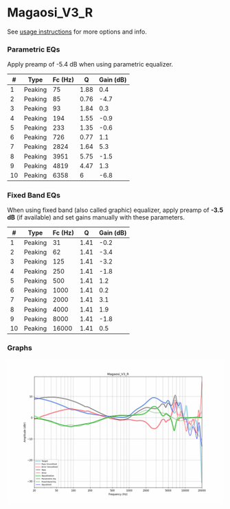 # Magaosi_V3_R
See [usage instructions](https://github.com/jaakkopasanen/AutoEq#usage) for more options and info.

### Parametric EQs
Apply preamp of -5.4 dB when using parametric equalizer.

|   # | Type    |   Fc (Hz) |    Q |   Gain (dB) |
|-----|---------|-----------|------|-------------|
|   1 | Peaking |        75 | 1.88 |         0.4 |
|   2 | Peaking |        85 | 0.76 |        -4.7 |
|   3 | Peaking |        93 | 1.84 |         0.3 |
|   4 | Peaking |       194 | 1.55 |        -0.9 |
|   5 | Peaking |       233 | 1.35 |        -0.6 |
|   6 | Peaking |       726 | 0.77 |         1.1 |
|   7 | Peaking |      2824 | 1.64 |         5.3 |
|   8 | Peaking |      3951 | 5.75 |        -1.5 |
|   9 | Peaking |      4819 | 4.47 |         1.3 |
|  10 | Peaking |      6358 | 6    |        -6.8 |

### Fixed Band EQs
When using fixed band (also called graphic) equalizer, apply preamp of **-3.5 dB** (if available) and set gains manually with these parameters.

|   # | Type    |   Fc (Hz) |    Q |   Gain (dB) |
|-----|---------|-----------|------|-------------|
|   1 | Peaking |        31 | 1.41 |        -0.2 |
|   2 | Peaking |        62 | 1.41 |        -3.4 |
|   3 | Peaking |       125 | 1.41 |        -3.2 |
|   4 | Peaking |       250 | 1.41 |        -1.8 |
|   5 | Peaking |       500 | 1.41 |         1.2 |
|   6 | Peaking |      1000 | 1.41 |         0.2 |
|   7 | Peaking |      2000 | 1.41 |         3.1 |
|   8 | Peaking |      4000 | 1.41 |         1.9 |
|   9 | Peaking |      8000 | 1.41 |        -1.8 |
|  10 | Peaking |     16000 | 1.41 |         0.5 |

### Graphs
![](./Magaosi_V3_R.png)
